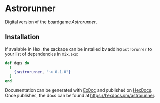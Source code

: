 # Astrorunner

Digital version of the boardgame *Astrorunner*.

## Installation

If [available in Hex](https://hex.pm/docs/publish), the package can be installed
by adding `astrorunner` to your list of dependencies in `mix.exs`:

```elixir
def deps do
  [
    {:astrorunner, "~> 0.1.0"}
  ]
end
```

Documentation can be generated with [ExDoc](https://github.com/elixir-lang/ex_doc)
and published on [HexDocs](https://hexdocs.pm). Once published, the docs can
be found at <https://hexdocs.pm/astrorunner>.

